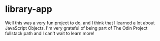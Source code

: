 # library-app

Well this was a very fun project to do, and I think that I learned a lot about JavaScript Objects.
I'm very grateful of being part of The Odin Project fullstack path and I can't wait to learn more!